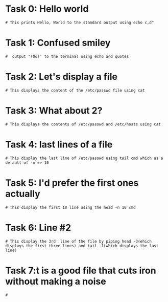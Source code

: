 # Task 0: Hello world
	# This prints Hello, World to the standard output using echo c,d"

# Task 1: Confused smiley
	#  output "(Ôo)' to the terminal using echo and quotes

# Task 2: Let's display a file
	# This displays the content of the /etc/passwd file using cat

# Task 3: What about 2?
	# This displays the contents of /etc/passwd and /etc/hosts using cat

# Task 4: last lines of a file 
	# This display the last line of /etc/passwd using tail cmd which as a default of -n => 10

# Task 5: I'd prefer the first ones actually 
	# This display the first 10 line using the head -n 10 cmd

# Task 6: Line #2
	# This display the 3rd  line of the file by piping head -3(ehich displays the first three lines) and tail -1(which displays the last line)

# Task  7:t is a good file that cuts iron without making a noise
	# 
